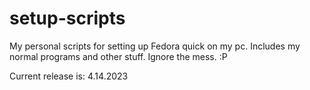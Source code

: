 # setup-scripts
My personal scripts for setting up Fedora quick on my pc.
Includes my normal programs and other stuff. Ignore the mess. :P

Current release is: 4.14.2023